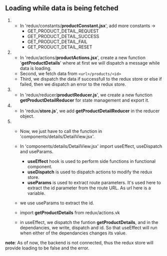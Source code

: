 ## Loading while data is being fetched

1. - In 'redux/constants/**productConstant.jsx**', add more constants ->
        - GET_PRODUCT_DETAIL_REQUEST
        - GET_PRODUCT_DETAIL_SUCCESS
        - GET_PRODUCT_DETAIL_FAIL
        - GET_PRODUCT_DETAIL_RESET

2.  - In 'redux/actions/**productActions.jsx**',  create a new function '**getProductDetails**' where at first we will dispatch a message while data is loading.
    - Second, we fetch data from `<url>/products/<id>`
    - Third, we dispatch the data if successfull to the redux store or else if failed, then we dispatch an error to the redux store.

3. - In 'redux/reducer/**productReducer.js**', we create a new function **getProductDetailReducer** for state management and export it.

4. - In 'redux/**store.js**', we add **getProductDetailReducer** in the reducer object.

5.  - Now, we just have to call the function in 'components/details/DetailView.jsx'.

    -  In 'components/details/DetailView.jsx' import useEffect, useDispatch and useParams.
        - **useEffect** hook is used to perform side functions in functional component.
        - **useDispatch** is used to dispatch actions to modify the redux store.
        - **useParams** is used to extract route parameters. It's used here to extract the id parameter from the route URL. As url here is a variable.
    
    - we use useParams to extract the id.
    - import **getProductDetails** from redux/actions.vk
    - in useEffect, we dispatch the funtion **getProductDetails**, and in the dependancies, we write, dispatch and id. So that useEffect will run when either of the dependancies changes its value.

**note**: As of now, the backend is not connected, thus the redux store will provide loading to be false and the error.